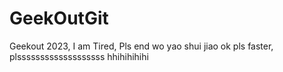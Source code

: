 # GeekOutGit
Geekout 2023,
I am Tired,
Pls end wo yao shui jiao
ok pls faster,
plsssssssssssssssssss
hhihihihihi
